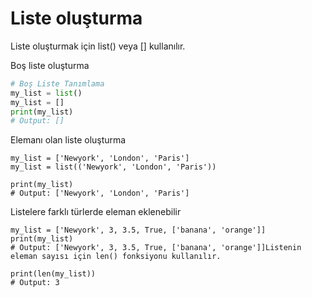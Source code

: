 # Liste oluşturma

Liste oluşturmak için list() veya \[] kullanılır.

Boş liste oluşturma

```python
# Boş Liste Tanımlama
my_list = list()
my_list = []
print(my_list) 
# Output: []
```

Elemanı olan liste oluşturma

```
my_list = ['Newyork', 'London', 'Paris']
my_list = list(('Newyork', 'London', 'Paris'))

print(my_list) 
# Output: ['Newyork', 'London', 'Paris']
```

Listelere farklı türlerde eleman eklenebilir

```
my_list = ['Newyork', 3, 3.5, True, ['banana', 'orange']]
print(my_list) 
# Output: ['Newyork', 3, 3.5, True, ['banana', 'orange']]Listenin eleman sayısı için len() fonksiyonu kullanılır.
```

```
print(len(my_list)) 
# Output: 3
```
